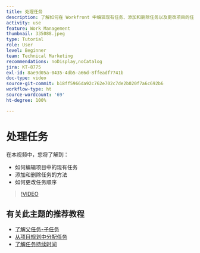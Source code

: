 ```yaml
---
title: 处理任务
description: 了解如何在 Workfront 中编辑现有任务、添加和删除任务以及更改项目的任务顺序。
activity: use
feature: Work Management
thumbnail: 335088.jpeg
type: Tutorial
role: User
level: Beginner
team: Technical Marketing
recommendations: noDisplay,noCatalog
jira: KT-8775
exl-id: 8ae9d05a-0435-4db5-a66d-8ffeadf7741b
doc-type: video
source-git-commit: b18ff5966da92c762e702c7de2b020f7a6c692b6
workflow-type: ht
source-wordcount: '69'
ht-degree: 100%

---
```


# 处理任务

在本视频中，您将了解到：

* 如何编辑项目中的现有任务
* 添加和删除任务的方法
* 如何更改任务顺序

>[!VIDEO](https://video.tv.adobe.com/v/335088/?quality=12&learn=on)

## 有关此主题的推荐教程

* [了解父任务-子任务](/help/manage-work/tasks/understand-parent-child-tasks.md)
* [从项目规划中分配任务](/help/manage-work/tasks/assign-tasks-from-the-project-plan.md)
* [了解任务持续时间](/help/manage-work/tasks/understand-task-durations.md)
